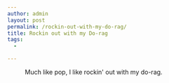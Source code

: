 ```yaml
---
author: admin
layout: post
permalink: /rockin-out-with-my-do-rag/
title: Rockin out with my Do-rag
tags:
  -

---
```


<figure>
	<img src="http://i0.wp.com/silasq.com/uploads/2013/05/2013-03-30-18.37.35.jpg?resize=964%2C964" alt="">	
	<figcaption>Much like pop, I like rockin' out with my do-rag.</figcaption>
</figure>